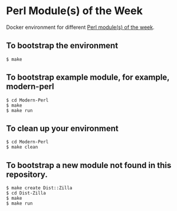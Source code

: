 # Perl Module(s) of the Week
Docker environment for different [Perl module(s) of the week](https://www.kianmeng.org/search/label/plmotw).

## To bootstrap the environment
```
$ make
```

## To bootstrap example module, for example, modern-perl
```
$ cd Modern-Perl
$ make
$ make run
```

## To clean up your environment
```
$ cd Modern-Perl
$ make clean
```

## To bootstrap a new module not found in this repository.
```
$ make create Dist::Zilla
$ cd Dist-Zilla
$ make
$ make run
```
